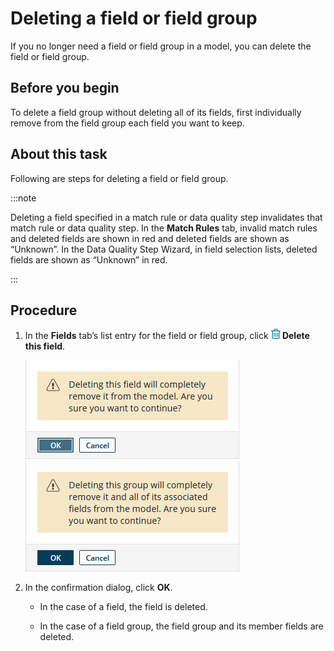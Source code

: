 # Deleting a field or field group 

<head>
  <meta name="guidename" content="DataHub"/>
  <meta name="context" content="GUID-4ed59584-9a8b-4b6c-844c-69019a023565"/>
</head>


If you no longer need a field or field group in a model, you can delete the field or field group.

## Before you begin

To delete a field group without deleting all of its fields, first individually remove from the field group each field you want to keep.

## About this task

Following are steps for deleting a field or field group.


:::note

Deleting a field specified in a match rule or data quality step invalidates that match rule or data quality step. In the **Match Rules** tab, invalid match rules and deleted fields are shown in red and deleted fields are shown as “Unknown”. In the Data Quality Step Wizard, in field selection lists, deleted fields are shown as “Unknown” in red.

:::

## Procedure

1.  In the **Fields** tab’s list entry for the field or field group, click **![trash can icon](../Images/img-delete_icon_29151734-bc83-42b9-b115-9e227e434698.jpg) Delete this field**.

    ![Confirmation dialog for deleting a field](../Images/Models/mdm-db-delete-field_ed0e2a5f-6bd1-4b1e-b483-1df4bc3428d8.jpg) ![Confirmation dialog for deleting a field group](../Images/Models/mdm-db-delete-field-group_7f4a78ce-d363-4815-afe4-415a44743ef0.jpg)

2.  In the confirmation dialog, click **OK**.

    -   In the case of a field, the field is deleted.

    -   In the case of a field group, the field group and its member fields are deleted.